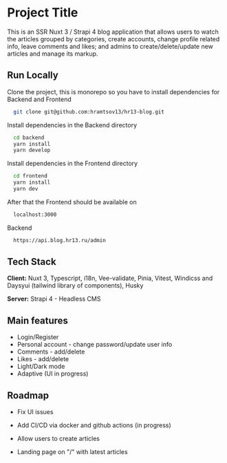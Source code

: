 # Project Title

This is an SSR Nuxt 3 / Strapi 4 blog application that allows users to watch the articles grouped by categories, create accounts, change profile related info, leave comments and likes; and admins to create/delete/update new articles and manage its markup.

## Run Locally

Clone the project, this is monorepo so you have to install dependencies for Backend and Frontend

```bash
  git clone git@github.com:hramtsov13/hr13-blog.git
```

Install dependencies in the Backend directory

```bash
  cd backend
  yarn install
  yarn develop
```

Install dependencies in the Frontend directory

```bash
  cd frontend
  yarn install
  yarn dev
```

After that the Frontend should be available on

```bash
  localhost:3000
```

Backend

```bash
  https://api.blog.hr13.ru/admin
```

## Tech Stack

**Client:** Nuxt 3, Typescript, i18n, Vee-validate, Pinia, Vitest, Windicss and Daysyui (tailwind library of components), Husky

**Server:** Strapi 4 - Headless CMS

## Main features

- Login/Register
- Personal account - change password/update user info
- Comments - add/delete
- Likes - add/delete
- Light/Dark mode
- Adaptive (UI in progress)

## Roadmap

- Fix UI issues

- Add CI/CD via docker and github actions (in progress)

- Allow users to create articles

- Landing page on "/" with latest articles

